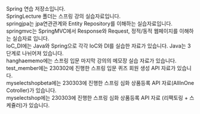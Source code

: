 Spring 연습 저장소입니다.
<br>
SpringLecture 폴더는 스프링 강의 실습자료입니다.
<br>
springjpa는 jpa연관관계와 Entity Repository를 이해하는 실습자료입니다.
<br>
springmvc는 SpringMVC에서 Response와 Request, 정적/동적 웹페이지를 이해하는 실습자료 입니다.
<br>
IoC_DI에는 Java와 Spring으로 각각 IoC와 DI를 실습한 자료가 있습니다. Java는 3단계로 나뉘어져 있습니다.
<br>
hanghaememo에는 스프링 입문 마지막 강의의 메모장 실습 자료가 있습니다.
<br>
test_member에는 230302에 진행한 스프링 입문 퀴즈 회원 생성 API 자료가 있습니다.
<br>
myselectshopbeta에는 230303에 진행한 스프링 심화 상품등록 API 자료(AllInOne Cotroller)가 있습니다.
<br>
myselectshop에는 230303에 진행한 스프링 심화 상품등록 API 자료 (리팩토링 + 스케쥴러)가 있습니다.

